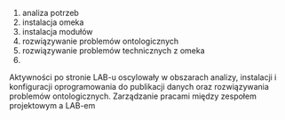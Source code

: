 1. analiza potrzeb
2. instalacja omeka
3. instalacja modułów
4. rozwiązywanie problemów ontologicznych
5. rozwiązywanie problemów technicznych z omeka
6. 

Aktywności po stronie LAB-u oscylowały w obszarach analizy, instalacji i konfiguracji oprogramowania do publikacji danych oraz rozwiązywania problemów ontologicznych. Zarządzanie pracami między zespołem projektowym a LAB-em 